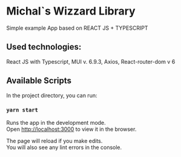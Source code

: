 # Michal`s Wizzard Library

Simple example App based on REACT JS + TYPESCRIPT

## Used technologies:

React JS with Typescript, MUI v. 6.9.3, Axios, React-router-dom v 6

## Available Scripts

In the project directory, you can run:

### `yarn start`

Runs the app in the development mode.\
Open [http://localhost:3000](http://localhost:3000) to view it in the browser.

The page will reload if you make edits.\
You will also see any lint errors in the console.
